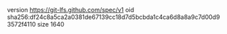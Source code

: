 version https://git-lfs.github.com/spec/v1
oid sha256:df24c8a5ca2a0381de67139cc18d7d5bcbda1c4ca6d8a8a9c7d00d93572f4110
size 1640
